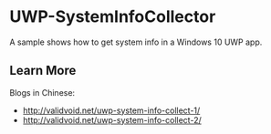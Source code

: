 # UWP-SystemInfoCollector
A sample shows how to get system info in a Windows 10 UWP app.
    
## Learn More

Blogs in Chinese:
* http://validvoid.net/uwp-system-info-collect-1/
* http://validvoid.net/uwp-system-info-collect-2/